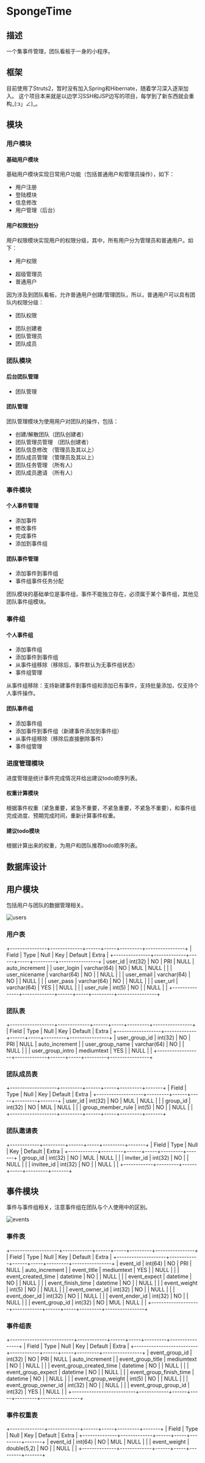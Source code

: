 # SpongeTime

## 描述

一个集事件管理，团队看板于一身的小程序。

## 框架

目前使用了Struts2，暂时没有加入Spring和Hibernate，随着学习深入逐渐加入。
这个项目本来就是以边学习SSH和JSP边写的项目，每学到了新东西就会重构_(:з」∠)_。

## 模块

### 用户模块

#### 基础用户模块

基础用户模块实现日常用户功能（包括普通用户和管理员操作），如下：

 + 用户注册
 + 登陆模块
 + 信息修改
 + 用户管理（后台）

#### 用户权限划分

用户权限模块实现用户的权限分级，其中，所有用户分为管理员和普通用户。如下：
 
 + 用户权限
  - 超级管理员
  - 普通用户

因为涉及到团队看板，允许普通用户创建/管理团队，所以，普通用户可以具有团队内权限分级：

 + 团队权限
  - 团队创建者
  - 团队管理员
  - 团队成员

### 团队模块
 
#### 后台团队管理
 
 + 团队管理

#### 团队管理

 团队管理模块为使用用户对团队的操作，包括：

 + 创建/解散团队（团队创建者）
 + 团队管理员管理 （团队创建者）
 + 团队信息修改 （管理员及其以上）
 + 团队成员管理 （管理员及其以上）
 + 团队任务管理 （所有人）
 + 团队成员邀请 （所有人）

### 事件模块

#### 个人事件管理

  + 添加事件
  + 修改事件
  + 完成事件
  + 添加到事件组

#### 团队事件管理
 
  + 添加事件到事件组
  + 事件组事件任务分配

 团队模块的基础单位是事件组，事件不能独立存在，必须属于某个事件组，其他见团队事件组模块。
 
### 事件组

#### 个人事件组
  
  + 添加事件组
  + 添加事件到事件组
  + 从事件组移除（移除后，事件默认为无事件组状态）
  + 事件组管理

 从事件组移除：支持新建事件到事件组和添加已有事件，支持批量添加，仅支持个人事件操作。

#### 团队事件组
  
  + 添加事件组
  + 添加事件到事件组（新建事件添加到事件组）
  + 从事件组移除（移除后直接删除事件）
  + 事件组管理

### 进度管理模块

 进度管理是统计事件完成情况并给出建议todo顺序列表。

#### 权重计算模块
   
   根据事件权重（紧急重要，紧急不重要，不紧急重要，不紧急不重要），和事件组完成进度、预期完成时间，重新计算事件权重。
   
#### 建议todo模块

   根据计算出来的权重，为用户和团队推荐todo顺序列表。

## 数据库设计

## 用户模块

包括用户与团队的数据管理相关。

![users](https://raw.githubusercontent.com/Coderhypo/SpongeTime/master/users.png)

### 用户表

+---------------+-------------+------+-----+---------+----------------+
| Field         | Type        | Null | Key | Default | Extra          |
+---------------+-------------+------+-----+---------+----------------+
| user_id       | int(32)     | NO   | PRI | NULL    | auto_increment |
| user_login    | varchar(64) | NO   | MUL | NULL    |                |
| user_nicename | varchar(64) | NO   |     | NULL    |                |
| user_email    | varchar(64) | NO   |     | NULL    |                |
| user_pass     | varchar(64) | NO   |     | NULL    |                |
| user_url      | varchar(64) | YES  |     | NULL    |                |
| user_rule     | int(5)      | NO   |     | NULL    |                |
+---------------+-------------+------+-----+---------+----------------+


### 团队表

+------------------+-------------+------+-----+---------+----------------+
| Field            | Type        | Null | Key | Default | Extra          |
+------------------+-------------+------+-----+---------+----------------+
| user_group_id    | int(32)     | NO   | PRI | NULL    | auto_increment |
| user_group_name  | varchar(64) | NO   |     | NULL    |                |
| user_group_intro | mediumtext  | YES  |     | NULL    |                |
+------------------+-------------+------+-----+---------+----------------+

### 团队成员表

+-------------------+---------+------+-----+---------+-------+
| Field             | Type    | Null | Key | Default | Extra |
+-------------------+---------+------+-----+---------+-------+
| user_id           | int(32) | NO   | MUL | NULL    |       |
| group_id          | int(32) | NO   | MUL | NULL    |       |
| group_member_rule | int(5)  | NO   |     | NULL    |       |
+-------------------+---------+------+-----+---------+-------+


### 团队邀请表

+------------+---------+------+-----+---------+-------+
| Field      | Type    | Null | Key | Default | Extra |
+------------+---------+------+-----+---------+-------+
| group_id   | int(32) | NO   | MUL | NULL    |       |
| inviter_id | int(32) | NO   |     | NULL    |       |
| invitee_id | int(32) | NO   |     | NULL    |       |
+------------+---------+------+-----+---------+-------+


## 事件模块

事件与事件组相关，注意事件组在团队与个人使用中的区别。

![events](https://raw.githubusercontent.com/Coderhypo/SpongeTime/master/events.png)

### 事件表

+--------------------+------------+------+-----+---------+----------------+
| Field              | Type       | Null | Key | Default | Extra          |
+--------------------+------------+------+-----+---------+----------------+
| event_id           | int(64)    | NO   | PRI | NULL    | auto_increment |
| event_title        | mediumtext | YES  |     | NULL    |                |
| event_created_time | datetime   | NO   |     | NULL    |                |
| event_expect       | datetime   | NO   |     | NULL    |                |
| event_finish_time  | datetime   | NO   |     | NULL    |                |
| event_weight       | int(5)     | NO   |     | NULL    |                |
| event_owner_id     | int(32)    | NO   |     | NULL    |                |
| event_doer_id      | int(32)    | NO   |     | NULL    |                |
| event_ender_id     | int(32)    | NO   |     | NULL    |                |
| event_group_id     | int(32)    | NO   | MUL | NULL    |                |
+--------------------+------------+------+-----+---------+----------------+


### 事件组表

+--------------------------+------------+------+-----+---------+----------------+
| Field                    | Type       | Null | Key | Default | Extra          |
+--------------------------+------------+------+-----+---------+----------------+
| event_group_id           | int(32)    | NO   | PRI | NULL    | auto_increment |
| event_group_title        | mediumtext | NO   |     | NULL    |                |
| event_group_created_time | datetime   | NO   |     | NULL    |                |
| event_group_expect       | datetime   | NO   |     | NULL    |                |
| event_group_finish_time  | datetime   | NO   |     | NULL    |                |
| event_group_weight       | int(5)     | NO   |     | NULL    |                |
| event_group_owner_id     | int(32)    | NO   |     | NULL    |                |
| event_group_group_id     | int(32)    | YES  |     | NULL    |                |
+--------------------------+------------+------+-----+---------+----------------+

### 事件权重表

+--------------+-------------+------+-----+---------+-------+
| Field        | Type        | Null | Key | Default | Extra |
+--------------+-------------+------+-----+---------+-------+
| event_id     | int(64)     | NO   | MUL | NULL    |       |
| event_weight | double(5,2) | NO   |     | NULL    |       |
+--------------+-------------+------+-----+---------+-------+




